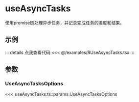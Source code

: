 <script setup>
import RUseAsyncTasks from '@/examples/RUseAsyncTasks.tsx'
</script>

# useAsyncTasks

使用promise链处理异步任务，并记录完成任务的进度和结果。

## 示例

<VueWrapper :component="RUseAsyncTasks" />

::: details 点我查看代码
<<< @/examples/RUseAsyncTasks.tsx
:::

## 参数

### UseAsyncTasksOptions
<<< useAsyncTasks.ts::params:UseAsyncTasksOptions